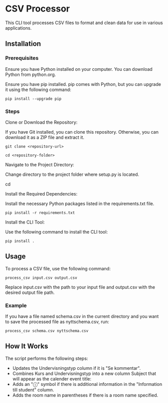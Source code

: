 # CSV Processor
This CLI tool processes CSV files to format and clean data for use in various applications.

## Installation
### Prerequisites
Ensure you have Python installed on your computer. You can download Python from python.org.

Ensure you have pip installed. pip comes with Python, but you can upgrade it using the following command:
```
pip install --upgrade pip
```

### Steps
Clone or Download the Repository:

If you have Git installed, you can clone this repository. Otherwise, you can download it as a ZIP file and extract it.

```
git clone <repository-url>

cd <repository-folder>
```

Navigate to the Project Directory:

Change directory to the project folder where setup.py is located.

cd <repository-folder>

Install the Required Dependencies:

Install the necessary Python packages listed in the requirements.txt file.

```
pip install -r requirements.txt
```

Install the CLI Tool:

Use the following command to install the CLI tool:

```
pip install .
```

## Usage
To process a CSV file, use the following command:

```
process_csv input.csv output.csv
```

Replace input.csv with the path to your input file and output.csv with the desired output file path.

### Example
If you have a file named schema.csv in the current directory and you want to save the processed file as nyttschema.csv, run:

```
process_csv schema.csv nyttschema.csv
```

## How It Works
The script performs the following steps:

- Updates the Undervisningstyp column if it is "Se kommentar".
- Combines Kurs and Undervisningstyp into a new column Subject that will appear as the calender event title:
- Adds an "ⓘ" symbol if there is additional information in the "Information till student" column.
- Adds the room name in parentheses if there is a room name specified.
